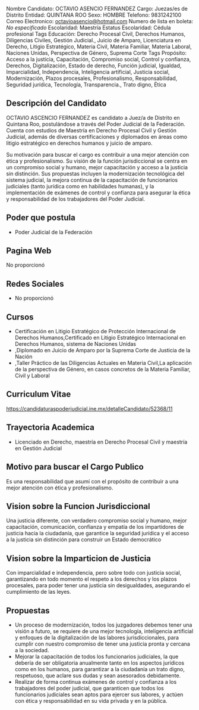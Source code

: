 Nombre Candidato: OCTAVIO ASENCIO FERNANDEZ
Cargo: Juezas/es de Distrito
Entidad: QUINTANA ROO
Sexo: HOMBRE
Telefono: 9831242100
Correo Electronico: octavioasencio@hotmail.com
Numero de lista en boleta: *No especificado*
Escolaridad: Maestría
Estatus Escolaridad: Cédula profesional
Tags Educación: Derecho Procesal Civil, Derechos Humanos, Diligencias Civiles, Gestión Judicial., Juicio de Amparo, Licenciatura en Derecho, Litigio Estratégico, Materia Civil, Materia Familiar, Materia Laboral, Naciones Unidas, Perspectiva de Género, Suprema Corte
Tags Propósito: Acceso a la justicia, Capacitación, Compromiso social, Control y confianza, Derechos, Digitalización, Estado de derecho, Función judicial, Igualdad, Imparcialidad, Independencia, Inteligencia artificial, Justicia social, Modernización, Plazos procesales, Profesionalismo, Responsabilidad, Seguridad jurídica, Tecnología, Transparencia., Trato digno, Ética


## Descripción del Candidato 

OCTAVIO ASCENCIO FERNANDEZ es candidato a Juez/a de Distrito en Quintana Roo, postulándose a través del Poder Judicial de la Federación. Cuenta con estudios de Maestría en Derecho Procesal Civil y Gestión Judicial, además de diversas certificaciones y diplomados en áreas como litigio estratégico en derechos humanos y juicio de amparo. 

Su motivación para buscar el cargo es contribuir a una mejor atención con ética y profesionalismo. Su visión de la función jurisdiccional se centra en un compromiso social y humano, mejor capacitación y acceso a la justicia sin distinción. Sus propuestas incluyen la modernización tecnológica del sistema judicial, la mejora continua de la capacitación de funcionarios judiciales (tanto jurídica como en habilidades humanas), y la implementación de exámenes de control y confianza para asegurar la ética y responsabilidad de los trabajadores del Poder Judicial.


## Poder que postula

- Poder Judicial de la Federación


## Pagina Web

No proporcionó


## Redes Sociales

- No proporcionó


## Cursos

- Certificación en Litigio Estratégico de Protección Internacional de Derechos Humanos,Certificado en Litigio Estratégico Internacional en Derechos Humanos, sistema de Naciones Unidas
- ,Diplomado en Juicio de Amparo por la Suprema Corte de Justicia de la Nación
- ,Taller Práctico de las Diligencias Actuales en Materia Civil,La aplicación de la perspectiva de Género, en casos concretos de la Materia Familiar, Civil y Laboral


## Curriculum Vitae

https://candidaturaspoderjudicial.ine.mx/detalleCandidato/52368/11


## Trayectoria Academica

- Licenciado en Derecho, maestría en Derecho Procesal Civil y maestría en Gestión Judicial


## Motivo para buscar el Cargo Publico

Es una responsabilidad que asumí con el propósito de contribuir a una mejor atención con ética y profesionalismo.


## Vision sobre la Funcion Jurisdiccional

Una justicia diferente, con verdadero compromiso social y humano, mejor capacitación, comunicación, confianza y empatía de los impartidores de justicia hacia la ciudadanía, que garantice la seguridad jurídica y el acceso a la justicia sin distinción para construir un Estado democrático


## Vision sobre la Imparticion de Justicia

Con imparcialidad e independencia, pero sobre todo con justicia social, garantizando en todo momento el respeto a los derechos y los plazos procesales, para poder tener una justicia sin desigualdades, asegurando el cumplimiento de las leyes.


## Propuestas

- Un proceso de modernización, todos los juzgadores debemos tener una visión a futuro, se requiere de una mejor tecnología, inteligencia artificial y enfoques de la digitalización de las labores jurisdiccionales, para cumplir con nuestro compromiso de tener una justicia pronta y cercana a la sociedad.
- Mejorar la capacitación de todos los funcionarios judiciales, la que debería de ser obligatoria anualmente tanto en los aspectos jurídicos como en los humanos, para garantizar a la ciudadanía un trato digno, respetuoso, que aclare sus dudas y sean asesorados debidamente.
- Realizar de forma continua exámenes de control y confianza a los trabajadores del poder judicial, que garanticen que todos los funcionarios judiciales sean aptos para ejercer sus labores, y actúen con ética y responsabilidad en su vida privada y en la pública.

